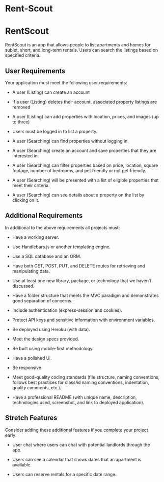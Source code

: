 # Rent-Scout



# RentScout

RentScout is an app that allows people to list apartments and homes for sublet, short, and long-term rentals. Users can search the listings based on specified criteria. 

## User Requirements

Your application must meet the following user requirements:

- A user (Listing) can create an account

- If a user (Listing) deletes their account, associated property listings are removed

- A user (Listing) can add properties with location, prices, and images (up to three)

- Users must be logged in to list a property.

- A user (Searching) can find properties without logging in. 

- A user (Searching) create an account and save properties that they are interested in. 

- A user (Searching) can filter properties based on price, location, square footage, number of bedrooms, and pet friendly or not pet friendly. 

- A user (Searching) will be presented with a list of eligible properties that meet their criteria. 

- A user (Searching) can see details about a property on the list by clicking on it. 


## Additional Requirements

In additional to the above requirements all projects must: 

- Have a working server.

- Use Handlebars.js or another templating engine.

- Use a SQL database and an ORM.

- Have both GET, POST, PUT, and DELETE routes for retrieving and manipulating data.

- Use at least one new library, package, or technology that we haven’t discussed.

- Have a folder structure that meets the MVC paradigm and demonstrates good separation of concerns.

- Include authentication (express-session and cookies).

- Protect API keys and sensitive information with environment variables.

- Be deployed using Heroku (with data).

- Meet the design specs provided.

- Be built using mobile-first methodology. 

- Have a polished UI.

- Be responsive.

- Meet good-quality coding standards (file structure, naming conventions, follows best practices for class/id naming conventions, indentation, quality comments, etc.).

- Have a professional README (with unique name, description, technologies used, screenshot, and link to deployed application).

## Stretch Features

Consider adding these additional features if you complete your project early: 

- User chat where users can chat with potential landlords through the app. 

- Users can see a calendar that shows dates that an apartment is available. 

- Users can reserve rentals for a specific date range. 